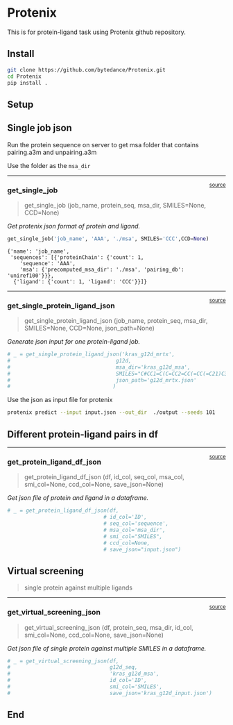 # Protenix


<!-- WARNING: THIS FILE WAS AUTOGENERATED! DO NOT EDIT! -->

This is for protein-ligand task using Protenix github repository.

## Install

``` bash
git clone https://github.com/bytedance/Protenix.git
cd Protenix
pip install .
```

## Setup

## Single job json

Run the protein sequence on server to get msa folder that contains
pairing.a3m and unpairing.a3m

Use the folder as the `msa_dir`

------------------------------------------------------------------------

<a
href="https://github.com/sky1ove/kdock/blob/main/kdock/px/core.py#L11"
target="_blank" style="float:right; font-size:smaller">source</a>

### get_single_job

>  get_single_job (job_name, protein_seq, msa_dir, SMILES=None, CCD=None)

*Get protenix json format of protein and ligand.*

``` python
get_single_job('job_name', 'AAA', './msa', SMILES='CCC',CCD=None)
```

    {'name': 'job_name',
     'sequences': [{'proteinChain': {'count': 1,
        'sequence': 'AAA',
        'msa': {'precomputed_msa_dir': './msa', 'pairing_db': 'uniref100'}}},
      {'ligand': {'count': 1, 'ligand': 'CCC'}}]}

------------------------------------------------------------------------

<a
href="https://github.com/sky1ove/kdock/blob/main/kdock/px/core.py#L44"
target="_blank" style="float:right; font-size:smaller">source</a>

### get_single_protein_ligand_json

>  get_single_protein_ligand_json (job_name, protein_seq, msa_dir,
>                                      SMILES=None, CCD=None, json_path=None)

*Generate json input for one protein-ligand job.*

``` python
# _ = get_single_protein_ligand_json('kras_g12d_mrtx',
#                                  g12d,
#                                  msa_dir='kras_g12d_msa',
#                                  SMILES="C#CC1=C(C=CC2=CC(=CC(=C21)C3=NC=C4C(=C3F)N=C(N=C4N5CC6CCC(C5)N6)OC[C@@]78CCCN7C[C@@H](C8)F)O)F",
#                                  json_path='g12d_mrtx.json'
#                                 )
```

Use the json as input file for protenix

``` bash
protenix predict --input input.json --out_dir  ./output --seeds 101
```

## Different protein-ligand pairs in df

------------------------------------------------------------------------

<a
href="https://github.com/sky1ove/kdock/blob/main/kdock/px/core.py#L63"
target="_blank" style="float:right; font-size:smaller">source</a>

### get_protein_ligand_df_json

>  get_protein_ligand_df_json (df, id_col, seq_col, msa_col, smi_col=None,
>                                  ccd_col=None, save_json=None)

*Get json file of protein and ligand in a dataframe.*

``` python
# _ = get_protein_ligand_df_json(df,
                               # id_col='ID',
                               # seq_col='sequence', 
                               # msa_col='msa_dir', 
                               # smi_col="SMILES", 
                               # ccd_col=None, 
                               # save_json="input.json")
```

## Virtual screening

> single protein against multiple ligands

------------------------------------------------------------------------

<a
href="https://github.com/sky1ove/kdock/blob/main/kdock/px/core.py#L100"
target="_blank" style="float:right; font-size:smaller">source</a>

### get_virtual_screening_json

>  get_virtual_screening_json (df, protein_seq, msa_dir, id_col,
>                                  smi_col=None, ccd_col=None, save_json=None)

*Get json file of single protein against multiple SMILES in a
dataframe.*

``` python
# _ = get_virtual_screening_json(df,
#                                g12d_seq,
#                                'kras_g12d_msa',
#                                id_col='ID',
#                                smi_col='SMILES',
#                                save_json='kras_g12d_input.json')
```

## End
